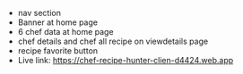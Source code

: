 * nav section
* Banner at home page
* 6 chef data at home page
* chef details and chef all recipe on viewdetails page
* recipe favorite button
* Live link: https://chef-recipe-hunter-clien-d4424.web.app